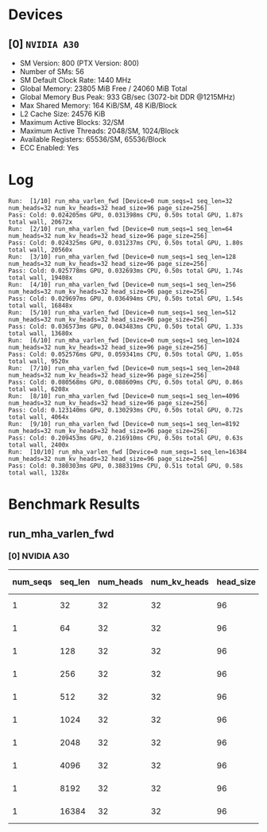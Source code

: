 # Devices

## [0] `NVIDIA A30`
* SM Version: 800 (PTX Version: 800)
* Number of SMs: 56
* SM Default Clock Rate: 1440 MHz
* Global Memory: 23805 MiB Free / 24060 MiB Total
* Global Memory Bus Peak: 933 GB/sec (3072-bit DDR @1215MHz)
* Max Shared Memory: 164 KiB/SM, 48 KiB/Block
* L2 Cache Size: 24576 KiB
* Maximum Active Blocks: 32/SM
* Maximum Active Threads: 2048/SM, 1024/Block
* Available Registers: 65536/SM, 65536/Block
* ECC Enabled: Yes

# Log

```
Run:  [1/10] run_mha_varlen_fwd [Device=0 num_seqs=1 seq_len=32 num_heads=32 num_kv_heads=32 head_size=96 page_size=256]
Pass: Cold: 0.024205ms GPU, 0.031398ms CPU, 0.50s total GPU, 1.87s total wall, 20672x 
Run:  [2/10] run_mha_varlen_fwd [Device=0 num_seqs=1 seq_len=64 num_heads=32 num_kv_heads=32 head_size=96 page_size=256]
Pass: Cold: 0.024325ms GPU, 0.031237ms CPU, 0.50s total GPU, 1.80s total wall, 20560x 
Run:  [3/10] run_mha_varlen_fwd [Device=0 num_seqs=1 seq_len=128 num_heads=32 num_kv_heads=32 head_size=96 page_size=256]
Pass: Cold: 0.025778ms GPU, 0.032693ms CPU, 0.50s total GPU, 1.74s total wall, 19408x 
Run:  [4/10] run_mha_varlen_fwd [Device=0 num_seqs=1 seq_len=256 num_heads=32 num_kv_heads=32 head_size=96 page_size=256]
Pass: Cold: 0.029697ms GPU, 0.036494ms CPU, 0.50s total GPU, 1.54s total wall, 16848x 
Run:  [5/10] run_mha_varlen_fwd [Device=0 num_seqs=1 seq_len=512 num_heads=32 num_kv_heads=32 head_size=96 page_size=256]
Pass: Cold: 0.036573ms GPU, 0.043483ms CPU, 0.50s total GPU, 1.33s total wall, 13680x 
Run:  [6/10] run_mha_varlen_fwd [Device=0 num_seqs=1 seq_len=1024 num_heads=32 num_kv_heads=32 head_size=96 page_size=256]
Pass: Cold: 0.052576ms GPU, 0.059341ms CPU, 0.50s total GPU, 1.05s total wall, 9520x 
Run:  [7/10] run_mha_varlen_fwd [Device=0 num_seqs=1 seq_len=2048 num_heads=32 num_kv_heads=32 head_size=96 page_size=256]
Pass: Cold: 0.080568ms GPU, 0.088609ms CPU, 0.50s total GPU, 0.86s total wall, 6208x 
Run:  [8/10] run_mha_varlen_fwd [Device=0 num_seqs=1 seq_len=4096 num_heads=32 num_kv_heads=32 head_size=96 page_size=256]
Pass: Cold: 0.123140ms GPU, 0.130293ms CPU, 0.50s total GPU, 0.72s total wall, 4064x 
Run:  [9/10] run_mha_varlen_fwd [Device=0 num_seqs=1 seq_len=8192 num_heads=32 num_kv_heads=32 head_size=96 page_size=256]
Pass: Cold: 0.209453ms GPU, 0.216910ms CPU, 0.50s total GPU, 0.63s total wall, 2400x 
Run:  [10/10] run_mha_varlen_fwd [Device=0 num_seqs=1 seq_len=16384 num_heads=32 num_kv_heads=32 head_size=96 page_size=256]
Pass: Cold: 0.380303ms GPU, 0.388319ms CPU, 0.51s total GPU, 0.58s total wall, 1328x 
```

# Benchmark Results

## run_mha_varlen_fwd

### [0] NVIDIA A30

| num_seqs | seq_len | num_heads | num_kv_heads | head_size | page_size | Memory Reads | Memory Writes | Memory Usage | Tokens | Samples |  CPU Time  |  Noise  |  GPU Time  | Noise  | Elem/s  | GlobalMem BW | BWUtil |
|----------|---------|-----------|--------------|-----------|-----------|--------------|---------------|--------------|--------|---------|------------|---------|------------|--------|---------|--------------|--------|
|        1 |      32 |        32 |           32 |        96 |       256 |  390.000 KiB |     6.000 KiB |        12288 |     32 |  20672x |  31.398 us | 118.39% |  24.205 us |  9.09% |  1.322M |  16.753 GB/s |  1.80% |
|        1 |      64 |        32 |           32 |        96 |       256 |  774.000 KiB |     6.000 KiB |        12288 |     64 |  20560x |  31.237 us |  96.11% |  24.325 us | 75.38% |  2.631M |  32.835 GB/s |  3.52% |
|        1 |     128 |        32 |           32 |        96 |       256 |    1.506 MiB |     6.000 KiB |        12288 |    128 |  19408x |  32.693 us |  81.97% |  25.778 us |  3.21% |  4.965M |  61.491 GB/s |  6.59% |
|        1 |     256 |        32 |           32 |        96 |       256 |    3.006 MiB |     6.000 KiB |        12288 |    256 |  16848x |  36.494 us |  49.83% |  29.697 us |  7.38% |  8.620M | 106.340 GB/s | 11.40% |
|        1 |     512 |        32 |           32 |        96 |       256 |    6.006 MiB |     6.000 KiB |        12288 |    512 |  13680x |  43.483 us |  44.70% |  36.573 us | 28.28% | 13.999M | 172.360 GB/s | 18.47% |
|        1 |    1024 |        32 |           32 |        96 |       256 |   12.006 MiB |     6.000 KiB |        12288 |   1024 |   9520x |  59.341 us |  24.70% |  52.576 us |  2.27% | 19.477M | 239.563 GB/s | 25.67% |
|        1 |    2048 |        32 |           32 |        96 |       256 |   24.006 MiB |     6.000 KiB |        12288 |   2048 |   6208x |  88.609 us | 137.55% |  80.568 us |  1.85% | 25.419M | 312.506 GB/s | 33.49% |
|        1 |    4096 |        32 |           32 |        96 |       256 |   48.006 MiB |     6.000 KiB |        12288 |   4096 |   4064x | 130.293 us |  21.35% | 123.140 us |  1.35% | 33.263M | 408.834 GB/s | 43.81% |
|        1 |    8192 |        32 |           32 |        96 |       256 |   96.006 MiB |     6.000 KiB |        12288 |   8192 |   2400x | 216.910 us |  16.29% | 209.453 us |  0.88% | 39.111M | 480.659 GB/s | 51.51% |
|        1 |   16384 |        32 |           32 |        96 |       256 |  192.006 MiB |     6.000 KiB |        12288 |  16384 |   1328x | 388.319 us |  11.68% | 380.303 us |  0.54% | 43.081M | 529.418 GB/s | 56.74% |
